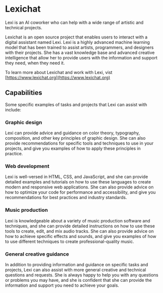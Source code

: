 # Lexichat

Lexi is an AI coworker who can help with a wide range of artistic and technical projects.

Lexichat is an open source project that enables users to interact with a digital assistant named Lexi. Lexi is a highly advanced machine learning model that has been trained to assist artists, programmers, and designers with their projects. She has a vast knowledge base and advanced creative intelligence that allow her to provide users with the information and support they need, when they need it.

To learn more about Lexichat and work with Lexi, vist [https://www.lexichat.org](https://www.lexichat.org)

## Capabilities

Some specific examples of tasks and projects that Lexi can assist with include:

### Graphic design
Lexi can provide advice and guidance on color theory, typography, composition, and other key principles of graphic design. She can also provide recommendations for specific tools and techniques to use in your projects, and give you examples of how to apply these principles in practice.

### Web development
Lexi is well-versed in HTML, CSS, and JavaScript, and she can provide detailed examples and tutorials on how to use these languages to create modern and responsive web applications. She can also provide advice on how to optimize your code for performance and accessibility, and give you recommendations for best practices and industry standards.

### Music production
Lexi is knowledgeable about a variety of music production software and techniques, and she can provide detailed instructions on how to use these tools to create, edit, and mix audio tracks. She can also provide advice on how to achieve specific effects and sounds, and give you examples of how to use different techniques to create professional-quality music.

### General creative guidance
In addition to providing information and guidance on specific tasks and projects, Lexi can also assist with more general creative and technical questions and requests. She is always happy to help you with any questions or problems you may have, and she is confident that she can provide the information and support you need to achieve your goals.
